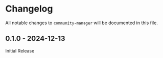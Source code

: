 # Changelog

All notable changes to `community-manager` will be documented in this file.

## 0.1.0 - 2024-12-13

Initial Release
